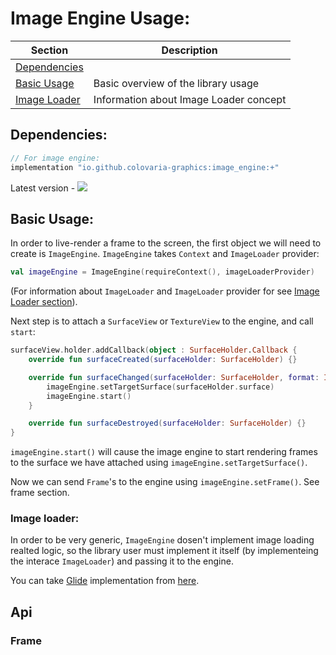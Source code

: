 # Image Engine Usage:
| Section | Description |
|--|--|
| [Dependencies](https://github.com/Colovaria-Graphics/Colovaria-Android/edit/main/image_engine/README.md#dependencies) |  |
| [Basic Usage](https://github.com/Colovaria-Graphics/Colovaria-Android/edit/main/image_engine/README.md#basic-usage) | Basic overview of the library usage |
| [Image Loader](https://github.com/Colovaria-Graphics/Colovaria-Android/edit/main/image_engine/README.md#image-loader) | Information about Image Loader concept |


## Dependencies:
```kotlin
// For image engine:
implementation "io.github.colovaria-graphics:image_engine:+"
```

Latest version - [![][image_engine_badge img]][image_engine_badge]

## Basic Usage:
In order to live-render a frame to the screen, the first object we will need to create is `ImageEngine`.
`ImageEngine` takes `Context` and `ImageLoader` provider:
```kotlin
val imageEngine = ImageEngine(requireContext(), imageLoaderProvider)
```
(For information about `ImageLoader` and `ImageLoader` provider for see [Image Loader section](https://github.com/Colovaria-Graphics/Colovaria-Android/edit/main/image_engine/README.md#image-loader)).

Next step is to attach a `SurfaceView` or `TextureView` to the engine, and call `start`:
```kotlin
surfaceView.holder.addCallback(object : SurfaceHolder.Callback {
    override fun surfaceCreated(surfaceHolder: SurfaceHolder) {}

    override fun surfaceChanged(surfaceHolder: SurfaceHolder, format: Int, width: Int, height: Int) {
        imageEngine.setTargetSurface(surfaceHolder.surface)
        imageEngine.start()
    }

    override fun surfaceDestroyed(surfaceHolder: SurfaceHolder) {}
}
```

`imageEngine.start()` will cause the image engine to start rendering frames to the surface we have attached using `imageEngine.setTargetSurface()`.


Now we can send `Frame`'s to the engine using `imageEngine.setFrame()`.
See frame section.


### Image loader:
In order to be very generic, `ImageEngine` dosen't implement image loading realted logic, so the library user must implement it itself (by implementeing the interace `ImageLoader`) and passing it to the engine.

You can take [Glide](https://github.com/bumptech/glide) implementation from [here](https://github.com/Colovaria-Graphics/Colovaria-Android/tree/main/image_engine/smaples/glide_image_loader).

## Api
### Frame

[image_engine_badge]:https://search.maven.org/artifact/io.github.colovaria-graphics/image_engine  
[image_engine_badge img]:https://img.shields.io/maven-central/v/io.github.colovaria-graphics/image_engine.svg?label=
